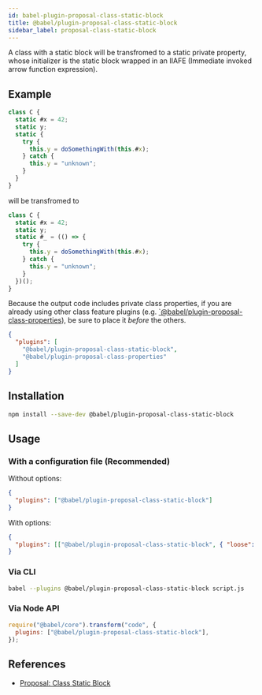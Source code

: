 ```yaml
---
id: babel-plugin-proposal-class-static-block
title: @babel/plugin-proposal-class-static-block
sidebar_label: proposal-class-static-block
---
```


A class with a static block will be transfromed to a static private property, whose initializer is the static block wrapped in an IIAFE (Immediate invoked arrow function expression).

## Example

```js
class C {
  static #x = 42;
  static y;
  static {
    try {
      this.y = doSomethingWith(this.#x);
    } catch {
      this.y = "unknown";
    }
  }
}
```

will be transfromed to

```js
class C {
  static #x = 42;
  static y;
  static #_ = (() => {
    try {
      this.y = doSomethingWith(this.#x);
    } catch {
      this.y = "unknown";
    }
  })();
}
```

Because the output code includes private class properties, if you are already using other class feature plugins (e.g. [`@babel/plugin-proposal-class-properties](plugin-proposal-class-properties.md)), be sure to place it _before_ the others.

```json
{
  "plugins": [
    "@babel/plugin-proposal-class-static-block",
    "@babel/plugin-proposal-class-properties"
  ]
}
```

## Installation

```sh
npm install --save-dev @babel/plugin-proposal-class-static-block
```

## Usage

### With a configuration file (Recommended)

Without options:

```json
{
  "plugins": ["@babel/plugin-proposal-class-static-block"]
}
```

With options:

```json
{
  "plugins": [["@babel/plugin-proposal-class-static-block", { "loose": true }]]
}
```

### Via CLI

```sh
babel --plugins @babel/plugin-proposal-class-static-block script.js
```

### Via Node API

```javascript
require("@babel/core").transform("code", {
  plugins: ["@babel/plugin-proposal-class-static-block"],
});
```

## References

- [Proposal: Class Static Block](https://github.com/tc39/proposal-class-static-block)
